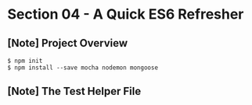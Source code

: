 # Section 04 - A Quick ES6 Refresher

## [Note] Project Overview

```
$ npm init
$ npm install --save mocha nodemon mongoose
```

## [Note] The Test Helper File